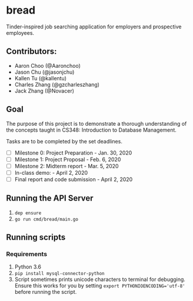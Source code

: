# bread
Tinder-inspired job searching application for employers and prospective employees.

## Contributors:
- Aaron Choo (@Aaronchoo)
- Jason Chu (@jasonjchu)
- Kallen Tu (@kallentu)
- Charles Zhang (@gzcharleszhang)
- Jack Zhang (@Novacer)

## Goal
The purpose of this project is to demonstrate a thorough understanding of the concepts taught in CS348: Introduction to Database Management.

Tasks are to be completed by the set deadlines.

- [ ] Milestone 0: Project Preparation - Jan. 30, 2020
- [ ] Milestone 1: Project Proposal - Feb. 6, 2020
- [ ] Milestone 2: Midterm report - Mar. 5, 2020
- [ ] In-class demo: - April 2, 2020
- [ ] Final report and code submission - April 2, 2020

## Running the API Server
1. `dep ensure`
2. `go run cmd/bread/main.go`

## Running scripts
### Requirements
1. Python 3.6
2. `pip install mysql-connector-python`
3. Script sometimes prints unicode characters to terminal for debugging. Ensure this works for you by setting `export PYTHONIOENCODING='utf-8'
` before running the script.
